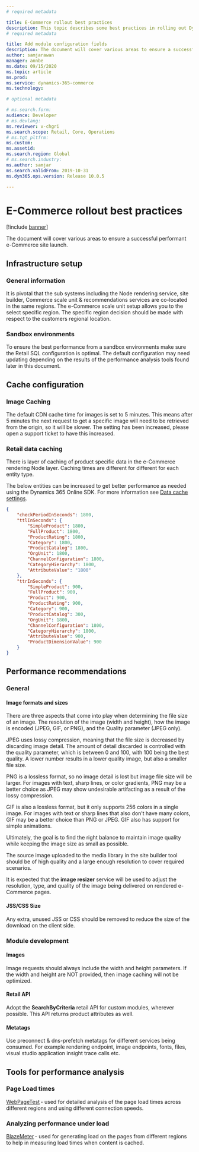 ```yaml
---
# required metadata

title: E-Commerce rollout best practices
description: This topic describes some best practices in rolling out Dynamics 365 Commerce E-Commerce system.
# required metadata

title: Add module configuration fields
description: The document will cover various areas to ensure a successful performant e-Commerce site launch.
author: samjarawan
manager: annbe
ms.date: 09/15/2020
ms.topic: article
ms.prod: 
ms.service: dynamics-365-commerce
ms.technology: 

# optional metadata

# ms.search.form: 
audience: Developer
# ms.devlang: 
ms.reviewer: v-chgri
ms.search.scope: Retail, Core, Operations
# ms.tgt_pltfrm: 
ms.custom: 
ms.assetid: 
ms.search.region: Global
# ms.search.industry: 
ms.author: samjar
ms.search.validFrom: 2019-10-31
ms.dyn365.ops.version: Release 10.0.5

---
```

# E-Commerce rollout best practices

[!include [banner](../includes/banner.md)]

The document will cover various areas to ensure a successful performant e-Commerce site launch.

## Infrastructure setup
### General information
It is pivotal that the sub systems including the Node rendering service, site builder, Commerce scale unit & recommendations services are co-located in the same regions. The e-Commerce scale unit setup allows you to the select specific region. The specific region decision should be made with respect to the customers regional location.

### Sandbox environments 
To ensure the best performance from a sandbox environments make sure the Retail SQL configuration is optimal. The default configuration may need updating depending on the results of the performance analysis tools found later in this document.

## Cache configuration
### Image Caching 
The default CDN cache time for images is set to 5 minutes. This means after 5 minutes the next request to get a specific image will need to be retrieved from the origin, so it will be slower. The setting has been increased, please open a support ticket to have this increased.

### Retail data caching
There is layer of caching of product specific data in the e-Commerce rendering Node layer. Caching times are different for different for each entity type.

The below entities can be increased to get better performance as needed using the Dynamics 365 Online SDK.  For more information see [Data cache settings](e-commerce-extensibility/data-action-cache-settings.md).

```json
{
    "checkPeriodInSeconds": 1800,
    "ttlInSeconds": {   
        "SimpleProduct": 1800,
        "FullProduct": 1800,
        "ProductRating": 1800,
        "Category": 1800,
        "ProductCatalog": 1800,
        "OrgUnit": 1800,
        "ChannelConfiguration": 1800,
        "CategoryHierarchy": 1800,
        "AttributeValue": "1800"
    },      
    "ttrInSeconds": {
        "SimpleProduct": 900,
        "FullProduct": 900,
        "Product": 900,
        "ProductRating": 900,
        "Category": 900,
        "ProductCatalog": 300,
        "OrgUnit": 1800,
        "ChannelConfiguration": 1800,
        "CategoryHierarchy": 1800,
        "AttributeValue": 900,
        "ProductDimensionValue": 900
    }
}
```

## Performance recommendations 
### General
#### Image formats and sizes
There are three aspects that come into play when determining the file size of an image. The resolution of the image (width and height), how the image is encoded (JPEG, GIF, or PNG), and the Quality parameter (JPEG only). 

JPEG uses lossy compression, meaning that the file size is decreased by discarding image detail. The amount of detail discarded is controlled with the quality parameter, which is between 0 and 100, with 100 being the best quality. A lower number results in a lower quality image, but also a smaller file size. 

PNG is a lossless format, so no image detail is lost but image file size will be larger. For images with text, sharp lines, or color gradients, PNG may be a better choice as JPEG may show undesirable artifacting as a result of the lossy compression. 

GIF is also a lossless format, but it only supports 256 colors in a single image. For images with text or sharp lines that also don’t have many colors, GIF may be a better choice than PNG or JPEG. GIF also has support for simple animations.

Ultimately, the goal is to find the right balance to maintain image quality while keeping the image size as small as possible.

The source image uploaded to the media library in the site builder tool should be of high quality and a large enough resolution to cover required scenarios.

It is expected that the **image resizer** service will be used to adjust the resolution, type, and quality of the image being delivered on rendered e-Commerce pages.

#### JSS/CSS Size 
Any extra, unused JSS or CSS should be removed to reduce the size of the download on the client side.

### Module development
#### Images
Image requests should always include the width and height parameters. If the width and height are NOT provided, then image caching will not be optimized.

#### Retail API
Adopt the **SearchByCriteria** retail API for custom modules, wherever possible. This API returns product attributes as well.

#### Metatags
Use preconnect & dns-prefetch metatags for different services being consumed. For example rendering endpoint, image endpoints, fonts, files, visual studio application insight trace calls etc. 

## Tools for performance analysis
### Page Load times 
[WebPageTest](https://webpagetest.org) - used for detailed analysis of the page load times across different regions and using different connection speeds.  

### Analyzing performance under load 
[BlazeMeter](https://blazemeter.com) - used for generating load on the pages from different regions to help in measuring load times when content is cached. 
